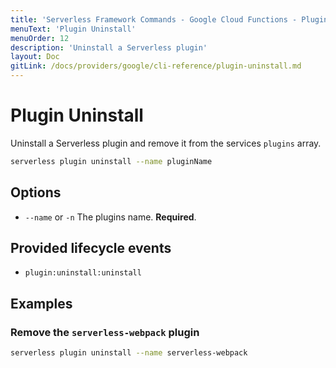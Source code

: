 ```yaml
---
title: 'Serverless Framework Commands - Google Cloud Functions - Plugin Uninstall'
menuText: 'Plugin Uninstall'
menuOrder: 12
description: 'Uninstall a Serverless plugin'
layout: Doc
gitLink: /docs/providers/google/cli-reference/plugin-uninstall.md
---
```


# Plugin Uninstall

Uninstall a Serverless plugin and remove it from the services `plugins` array.

```bash
serverless plugin uninstall --name pluginName
```

## Options
- `--name` or `-n` The plugins name. **Required**.

## Provided lifecycle events
- `plugin:uninstall:uninstall`

## Examples

### Remove the `serverless-webpack` plugin

```bash
serverless plugin uninstall --name serverless-webpack
```
